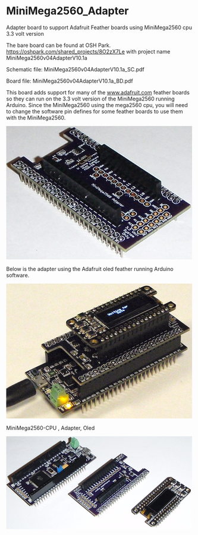 # MiniMega2560_Adapter
Adapter board to support Adafruit Feather boards using MiniMega2560 cpu 3.3 volt version

The bare board can be found at OSH Park.  https://oshpark.com/shared_projects/8O2zX7Le  with project name MiniMega2560v04AdapterV10.1a

Schematic file: MiniMega2560v04AdapterV10.1a_SC.pdf

Board file: MiniMega2560v04AdapterV10.1a_BD.pdf

This board adds support for many of the www.adafruit.com feather boards so they can run on the 3.3 volt version of the MiniMega2560 running Arduino. Since the MiniMega2560 using the mega2560 cpu, you will need to change the software pin defines for some feather boards to use them with the MiniMega2560.

![alt text](https://github.com/Sd4Projects/MiniMega2560_Adapter/blob/master/MiniMega2560_Adapter.jpg "Adapter Board")

Below is the adapter using the Adafruit oled feather running Arduino software.

![alt text](https://github.com/Sd4Projects/MiniMega2560_Adapter/blob/master/Adapter_Running.jpg "Running Board")


MiniMega2560-CPU , Adapter, Oled

![alt text](https://github.com/Sd4Projects/MiniMega2560_Adapter/blob/master/adapter3boards.jpg "3 Board")
